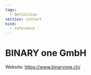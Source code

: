 ```yaml
---
tags:
  - Definition
section: contact
kind:
  - reference
---
```


# BINARY one GmbH

Website: <https://www.binaryone.ch/>
